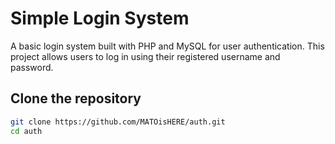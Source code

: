 # **Simple Login System**

A basic login system built with PHP and MySQL for user authentication. This project allows users to log in using their registered username and password.


## Clone the repository
```bash
git clone https://github.com/MATOisHERE/auth.git
cd auth
```
